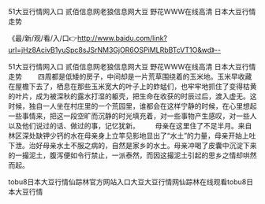 51大豆行情网入口
贰佰信息网老狼信息网大豆
野花WWW在线高清
日本大豆行情走势


《最/新/观/看/入/口👉http://www.baidu.com/link?url=jHz8AcivB1yuSpc8sJSrNM3GjOR6OSPiMLRbBTcVT1O&wd》--

51大豆行情网入口
贰佰信息网老狼信息网大豆
野花WWW在线高清
日本大豆行情走势
　　四周都是低矮的房子，中间却是一片荒草围绕着的玉米地。玉米早收藏在屋檐下去了，栖息在那些玉米宽大的叶子上的蚱蜢们，也牢牢地抓住了变得枯黄的叶片，成为被深秋的露水打湿的躯壳，把生命在收获的时辰过后，渡入虚无。这时候，独自一人坐在村庄里的一个荒园里，谁都会在这样宁静的时候，在心里想起一些事情来，把这一段空旷而沉静的时光填充着，对一些事物产生感叹，对一些人以及他们说过的话、做过的事，记忆犹新。
　　母亲在这里住了不足半月。来自林区深处缺钾少钙的水在母亲身上立竿见影地显出了“水土”的力量，母亲开始上吐下泄。治好母亲水土不服之病的，自然是家乡的水土。母亲冲喝了皮囊中沉淀下来的一撮泥土，腹泻便如令行禁止，一派泰然，而因这撮泥土引起的思乡之情却哄然而起。





tobu8日本大豆行情仙踪林官方网站入口大豆大豆行情网仙踪林在线观看tobu8日本大豆行情
